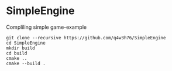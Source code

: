 # SimpleEngine
Compliling simple game-example
```
git clone --recursive https://github.com/q4w3h76/SimpleEngine
cd SimpleEngine
mkdir build
cd build
cmake ..
cmake --build .
```
